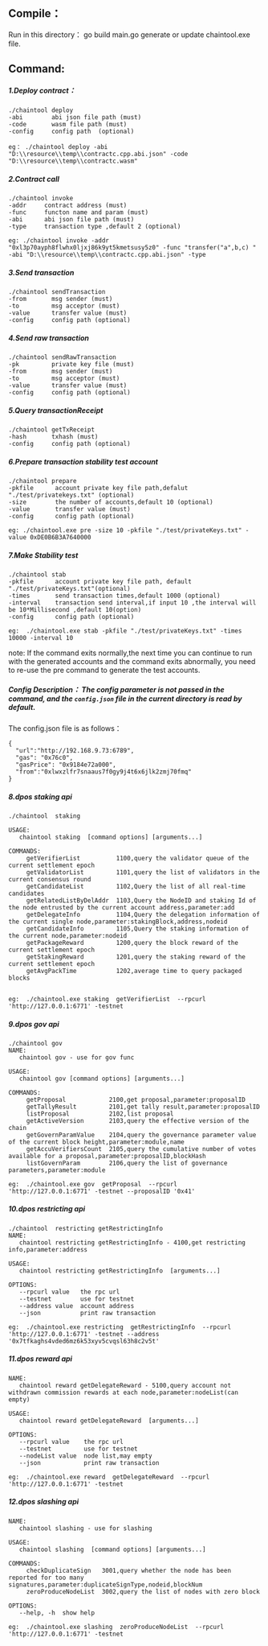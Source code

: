 ## Compile：

Run in this directory： go build main.go generate or update chaintool.exe file.

## Command:

##### 1.Deploy contract：
```
./chaintool deploy
-abi        abi json file path (must)
-code       wasm file path (must)
-config     config path  (optional)

eg： ./chaintool deploy -abi "D:\\resource\\temp\\contractc.cpp.abi.json" -code "D:\\resource\\temp\\contractc.wasm"
```
##### 2.Contract call
```
./chaintool invoke
-addr     contract address (must)
-func     functon name and param (must)
-abi      abi json file path (must)
-type     transaction type ,default 2 (optional)

eg: ./chaintool invoke -addr "0xl3p70ayph8flwhx0ljxj86k9yt5kmetsusy5z0" -func "transfer("a",b,c) " -abi "D:\\resource\\temp\\contractc.cpp.abi.json" -type
```
##### 3.Send transaction
```
./chaintool sendTransaction
-from       msg sender (must)
-to         msg acceptor (must)
-value      transfer value (must)
-config     config path (optional)

```
##### 4.Send raw transaction
```
./chaintool sendRawTransaction
-pk         private key file (must)
-from       msg sender (must)
-to         msg acceptor (must)
-value      transfer value (must)
-config     config path (optional)
```
##### 5.Query transactionReceipt
```
./chaintool getTxReceipt
-hash       txhash (must)
-config     config path (optional)
```
##### 6.Prepare transaction stability test account
```
./chaintool prepare
-pkfile      account private key file path,defalut "./test/privatekeys.txt" (optional)
-size        the number of accounts,default 10 (optional)
-value       transfer value (must)
-config      config path (optional)

eg: ./chaintool.exe pre -size 10 -pkfile "./test/privateKeys.txt" -value 0xDE0B6B3A7640000
```

##### 7.Make Stability test
```
./chaintool stab
-pkfile      account private key file path, default "./test/privateKeys.txt"(optional)
-times       send transaction times,default 1000 (optional)
-interval    transaction send interval,if input 10 ,the interval will be 10*Millisecond ,default 10(option)
-config      config path (optional)

eg:  ./chaintool.exe stab -pkfile "./test/privateKeys.txt" -times 10000 -interval 10
```

note: If the command exits normally,the next time you can continue to run with the generated accounts and the command exits abnormally, you need to re-use the pre command to generate the test accounts.

##### Config Description： The config parameter is not passed in the command, and the `config.json` file in the current directory is read by default.

The config.json file is as follows：

```
{
  "url":"http://192.168.9.73:6789",
  "gas": "0x76c0",
  "gasPrice": "0x9184e72a000",
  "from":"0xlwxzlfr7snaaus7f0gy9j4t6x6jlk2zmj70fmq"
}
```

##### 8.dpos staking api 
```
./chaintool  staking

USAGE:
   chaintool staking  [command options] [arguments...]

COMMANDS:
     getVerifierList          1100,query the validator queue of the current settlement epoch
     getValidatorList         1101,query the list of validators in the current consensus round
     getCandidateList         1102,Query the list of all real-time candidates
     getRelatedListByDelAddr  1103,Query the NodeID and staking Id of the node entrusted by the current account address,parameter:add
     getDelegateInfo          1104,Query the delegation information of the current single node,parameter:stakingBlock,address,nodeid
     getCandidateInfo         1105,Query the staking information of the current node,parameter:nodeid
     getPackageReward         1200,query the block reward of the current settlement epoch
     getStakingReward         1201,query the staking reward of the current settlement epoch
     getAvgPackTime           1202,average time to query packaged blocks


eg:  ./chaintool.exe staking  getVerifierList  --rpcurl 'http://127.0.0.1:6771' -testnet
```

##### 9.dpos gov api 
```
./chaintool gov 
NAME:
   chaintool gov - use for gov func

USAGE:
   chaintool gov [command options] [arguments...]

COMMANDS:
     getProposal            2100,get proposal,parameter:proposalID
     getTallyResult         2101,get tally result,parameter:proposalID
     listProposal           2102,list proposal
     getActiveVersion       2103,query the effective version of the  chain
     getGovernParamValue    2104,query the governance parameter value of the current block height,parameter:module,name
     getAccuVerifiersCount  2105,query the cumulative number of votes available for a proposal,parameter:proposalID,blockHash
     listGovernParam        2106,query the list of governance parameters,parameter:module

eg:  ./chaintool.exe gov  getProposal  --rpcurl 'http://127.0.0.1:6771' -testnet --proposalID '0x41'
```

##### 10.dpos restricting api 
```
./chaintool  restricting getRestrictingInfo 
NAME:
   chaintool restricting getRestrictingInfo - 4100,get restricting info,parameter:address

USAGE:
   chaintool restricting getRestrictingInfo  [arguments...]

OPTIONS:
   --rpcurl value   the rpc url
   --testnet        use for testnet
   --address value  account address
   --json           print raw transaction

eg:  ./chaintool.exe restricting  getRestrictingInfo  --rpcurl 'http://127.0.0.1:6771' -testnet --address '0x7tfkaghs4vded6mz6k53xyv5cvqsl63h8c2v5t'
```


##### 11.dpos reward api 
```
NAME:
   chaintool reward getDelegateReward - 5100,query account not withdrawn commission rewards at each node,parameter:nodeList(can empty)

USAGE:
   chaintool reward getDelegateReward  [arguments...]

OPTIONS:
   --rpcurl value    the rpc url
   --testnet         use for testnet
   --nodeList value  node list,may empty
   --json            print raw transaction

eg:  ./chaintool.exe reward  getDelegateReward  --rpcurl 'http://127.0.0.1:6771' -testnet 
```

##### 12.dpos slashing api 
```
NAME:
   chaintool slashing - use for slashing

USAGE:
   chaintool slashing  [command options] [arguments...]

COMMANDS:
     checkDuplicateSign   3001,query whether the node has been reported for too many signatures,parameter:duplicateSignType,nodeid,blockNum
     zeroProduceNodeList  3002,query the list of nodes with zero block

OPTIONS:
   --help, -h  show help

eg:  ./chaintool.exe slashing  zeroProduceNodeList  --rpcurl 'http://127.0.0.1:6771' -testnet 
```

